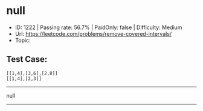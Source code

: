 # null                                                           

* ID: 1222    | Passing rate: 56.7% | PaidOnly: false  | Difficulty: Medium 
* Url: https://leetcode.com/problems/remove-covered-intervals/ 
* Topic:  

## Test Case:

```
[[1,4],[3,6],[2,8]]
[[1,4],[2,3]]
```

---

null

---
